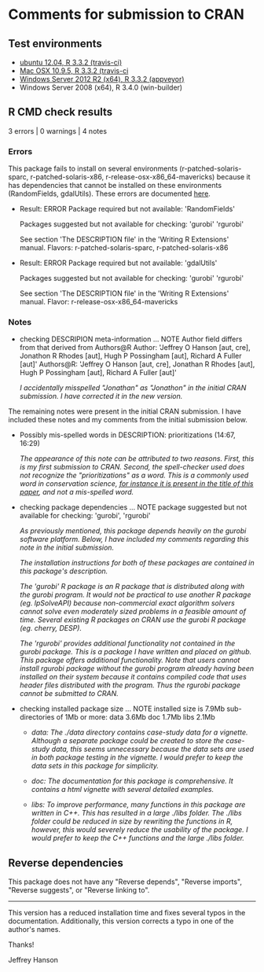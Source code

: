 Comments for submission to CRAN 
===============================

## Test environments
* [ubuntu 12.04, R 3.3.2 (travis-ci)](https://travis-ci.org/jeffreyhanson/raptr/builds)
* [Mac OSX 10.9.5, R 3.3.2 (travis-ci](https://travis-ci.org/jeffreyhanson/raptr/builds)
* [Windows Server 2012 R2 (x64), R 3.3.2 (appveyor)](https://ci.appveyor.com/project/jeffreyhanson/raptr)
* Windows Server 2008 (x64), R 3.4.0 (win-builder)

## R CMD check results

3 errors | 0 warnings | 4 notes

### Errors

This package fails to install on several environments (r-patched-solaris-sparc, r-patched-solaris-x86, r-release-osx-x86_64-mavericks) because it has dependencies that cannot be installed on these environments (RandomFields, gdalUtils). These errors are documented [here](https://cran.r-project.org/web/checks/check_results_raptr.html).

* Result: ERROR 
    Package required but not available: 'RandomFields'
    
    Packages suggested but not available for checking: 'gurobi' 'rgurobi'
    
    See section 'The DESCRIPTION file' in the 'Writing R Extensions'
    manual. 
Flavors: r-patched-solaris-sparc, r-patched-solaris-x86

* Result: ERROR 
    Package required but not available: 'gdalUtils'
    
    Packages suggested but not available for checking: 'gurobi' 'rgurobi'
    
    See section 'The DESCRIPTION file' in the 'Writing R Extensions'
    manual. 
Flavor: r-release-osx-x86_64-mavericks

### Notes

* checking DESCRIPION meta-information ... NOTE
  Author field differs from that derived from Authors@R
    Author:    'Jeffrey O Hanson [aut, cre], Jonathon R Rhodes [aut], Hugh P Possingham [aut], Richard A Fuller [aut]'
    Authors@R: 'Jeffrey O Hanson [aut, cre], Jonathan R Rhodes [aut], Hugh P Possingham [aut], Richard A Fuller [aut]'
  
  _I accidentally misspelled "Jonathan" as "Jonathon" in the initial CRAN submission. I have corrected it in the new version._

The remaining notes were present in the initial CRAN submission. I have included these notes and my comments from the initial submission below.

* Possibly mis-spelled words in DESCRIPTION:
    prioritizations (14:67, 16:29)
    
  _The appearance of this note can be attributed to two reasons. First, this is my first submission to CRAN. Second, the spell-checker used does not recognize the "prioritizations" as a word. This is a commonly used word in conservation science, [for instance it is present in the title of this paper](http://onlinelibrary.wiley.com/doi/10.1111/acv.12222/full), and not a mis-spelled word._
  
* checking package dependencies ... NOTE
  package suggested but not available for checking: 'gurobi', 'rgurobi'
  
  _As previously mentioned, this package depends heavily on the gurobi software platform. Below, I have included my comments regarding this note in the initial submission._
  
  _The installation instructions for both of these packages are contained in this package's description._
  
  _The 'gurobi' R package is an R package that is distributed along with the gurobi program. It would not be practical to use another R package (eg. lpSolveAPI) because non-commercial exact algorithm solvers cannot solve even moderately sized problems in a feasible amount of time. Several existing R packages on CRAN use the gurobi R package (eg. cherry, DESP)._
  
  _The 'rgurobi' provides additional functionality not contained in the gurobi package. This is a package I have written and placed on github. This package offers additional functionality. Note that users cannot install rgurobi package without the gurobi program already having been installed on their system because it contains compiled code that uses header files distributed with the program. Thus the rgurobi package cannot be submitted to CRAN._
  
* checking installed package size ... NOTE
  installed size is  7.9Mb
  sub-directories of 1Mb or more:
    data   3.6Mb
    doc    1.7Mb
    libs   2.1Mb

  + _data: The ./data directory contains case-study data for a vignette. Although a separate package could be created to store the case-study data, this
  seems unnecessary because the data sets are used in both package testing in the vignette. I would prefer to keep the data sets in this package for simplicity._
  
  + _doc: The documentation for this package is comprehensive. It contains a html vignette with several detailed examples._
  
  + _libs: To improve performance, many functions in this package are written in C++. This has resulted in a large ./libs folder. The ./libs folder could be reduced
  in size by rewriting the functions in R, however, this would severely reduce the usability of the package. I would prefer to keep the C++ functions and the
  large ./libs folder._

## Reverse dependencies
This package does not have any "Reverse depends", "Reverse imports", "Reverse suggests", or "Reverse linking to". 

------------

This version has a reduced installation time and fixes several typos in the documentation. Additionally, this version corrects a typo in one of the author's names.

Thanks!

Jeffrey Hanson

